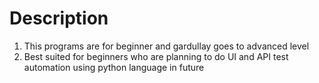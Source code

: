 # Description
1. This programs are for beginner and gardullay goes to advanced level
2. Best suited for beginners who are planning to do UI and API test automation using python language in future
